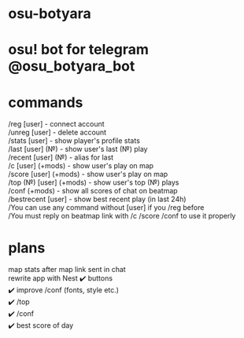 # osu-botyara

# osu! bot for telegram @osu_botyara_bot

# commands 
/reg [user] - connect account  
/unreg [user] - delete account  
/stats [user] - show player's profile stats  
/last [user] (№) - show user's last (№) play  
/recent [user] (№) - alias for last  
/c [user] (+mods) - show user's play on map  
/score [user] (+mods) - show user's play on map   
/top (№) [user] (+mods) - show user's top (№) plays  
/conf (+mods) - show all scores of chat on beatmap  
/bestrecent [user] - show best recent play (in last 24h)  
/You can use any command without [user] if you /reg before  
/You must reply on beatmap link with /c /score /conf to use it properly 

# plans  
map stats after map link sent in chat   
rewrite app with Nest
:heavy_check_mark: buttons  
:heavy_check_mark: improve /conf (fonts, style etc.)  
:heavy_check_mark: /top   
:heavy_check_mark: /conf  
:heavy_check_mark: best score of day  
